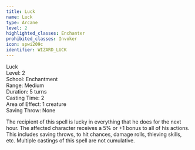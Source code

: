 ```yaml
---
title: Luck
name: Luck
type: Arcane
level: 2
highlighted_classes: Enchanter
prohibited_classes: Invoker
icon: spwi209c
identifier: WIZARD_LUCK
---
```

Luck  
Level: 2  
School: Enchantment  
Range: Medium  
Duration: 5 turns  
Casting Time: 2  
Area of Effect: 1 creature  
Saving Throw: None  
  
The recipient of this spell is lucky in everything that he does for the next hour. The affected character receives a 5% or +1 bonus to all of his actions. This includes saving throws, to hit chances, damage rolls, thieving skills, etc. Multiple castings of this spell are not cumulative.  
